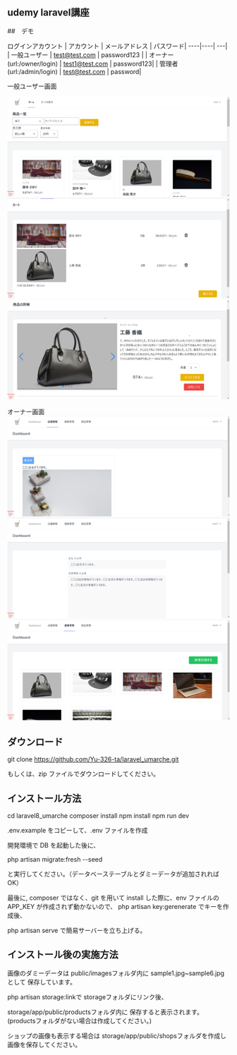 ## udemy laravel講座

##　デモ

ログインアカウント
| アカウント | メールアドレス | パスワード|
----|----| ---|
| 一般ユーザー | test@test.com | password123 |
| オーナー　(url:/owner/login) | test1@test.com | password123|
| 管理者　(url:/admin/login) | test@test.com | password|

一般ユーザー画面

![トップ画面](images/top.png)
![カート画面](images/cart.png)
![詳細画面](images/view.png)

オーナー画面
![店舗情報画面](images/shop.png)
![店舗詳細画面](images/detail.png)
![画像管理画面](images/image.png)

## ダウンロード
git clone https://github.com/Yu-326-ta/laravel_umarche.git

もしくは、zip ファイルでダウンロードしてください。
## インストール方法
cd laravel8_umarche
composer install
npm install
npm run dev

.env.example をコピーして、.env ファイルを作成

開発環境で DB を起動した後に、

php artisan migrate:fresh --seed

と実行してください。（データベーステーブルとダミーデータが追加されれば OK）

最後に,
composer ではなく、git を用いて install した際に、env ファイルの APP_KEY が作成されず動かないので、
php artisan key:gerenerate
でキーを作成後、

php artisan serve で簡易サーバーを立ち上げる。
## インストール後の実施方法

画像のダミーデータは
public/imagesフォルダ内に
sample1.jpg~sample6.jpgとして
保存しています。

php artisan storage:linkで
storageフォルダにリンク後、

storage/app/public/productsフォルダ内に
保存すると表示されます。
(productsフォルダがない場合は作成してください。)

ショップの画像も表示する場合は
storage/app/public/shopsフォルダを作成し
画像を保存してください。
